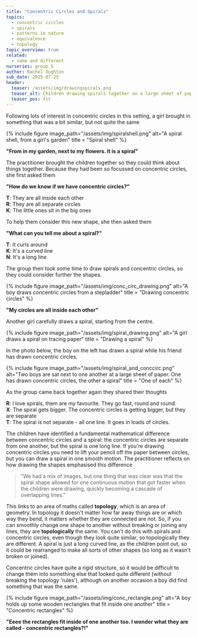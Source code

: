 ```yaml
---
title: "Concentric Circles and Spirals"
topics: 
  - concentric circles
  - spirals
  - patterns in nature
  - equivalence
  - topology
topic_overview: true
related: 
  - same and different    
nurseries: group 5
author: Rachel Oughton
sub_date: 2025-07-25
header:
  teaser: /assets/img/drawingspirals.png
  teaser_alt: Children drawing spirals together on a large sheet of paper
  teaser_pos: fit
---
```


Following lots of interest in concentric circles in this setting, a girl brought in something that was a bit similar, but not quite the same


{% include figure image_path="/assets/img/spiralshell.png" alt="A spiral shell, from a girl's garden" title = "Spiral shell" %}


**"From in my garden, next to my flowers. It is a spiral"**

The practitioner brought the children together so they could think about things together. Because they had been so focussed on concentric circles, she first asked them 

**"How do we know if we have concentric circles?"**

**T**: They are all inside each other <br>
**R**: They are all separate circles <br>
**K**: The little ones sit in the big ones <br>

To help them consider this new shape, she then asked them 

**"What can you tell me about a spiral?"**

**T**: It curls around <br>
**K**: It's a curved line <br>
**N**: It's a long line <br>

The group then took some time to draw spirals and concentric circles, so they could consider further the shapes.

{% include figure image_path="/assets/img/conc_circ_drawing.png" alt="A boy draws concentric circles from a stepladder" title = "Drawing concentric circles" %}


**"My circles are all inside each other"**

Another girl carefully draws a spiral, starting from the centre.

{% include figure image_path="/assets/img/spiral_drawing.png" alt="A girl draws a spiral on tracing paper" title = "Drawing a spiral" %}

In the photo below, the boy on the left has drawn a spiral while his friend has drawn concentric circles.

{% include figure image_path="/assets/img/spiral_and_conccirc.png" alt="Two boys are sat next to one another at a large sheet of paper. One has drawn concentric circles, the other a spiral" title = "One of each" %}

As the group came back together again they shared their thoughts

**R**: I love spirals, them are my favourite. They go fast, round and round. <br>
**X**: The spiral gets bigger. The concentric circles is getting bigger, but they are separate <br>
**T**: The spiral is not separate - all one line. It goes in loads of circles. <br>

The children have identified a fundamental mathematical difference between concentric circles and a spiral: the concentric circles are separate from one another, but the spiral is one long line. If you're drawing concentric circles you need to lift your pencil off the paper between circles, but you can draw a spiral in one smooth motion. The practitioner reflects on how drawing the shapes emphasised this difference

> "We had a mix of images, but one thing that was clear was that the spiral shape allowed for one continuous motion that got faster when the children were drawing, quickly becoming a cascade of overlapping lines."

This links to an area of maths called **topology**, which is an area of geometry. In topology it doesn't matter how far away things are or which way they bend, it matters whether they are connected are not. So, if you can smoothly change one shape to another without breaking or joining any lines, they are **topologically** the same. You can't do this with spirals and concentric circles, even though they look quite similar, so topologically they are different. A spiral is just a long curved line, as the children point out, so it could be rearranged to make all sorts of other shapes (so long as it wasn't broken or joined). 

Concentric circles have quite a rigid structure, so it would be difficult to change them into something else that looked quite different (without breaking the topology 'rules'), although on another occasion a boy did find something that was the same.

{% include figure image_path="/assets/img/conc_rectangle.png" alt="A boy holds up some wooden rectangles that fit inside one another" title = "Concentric rectangles" %}


**"Eeee the rectangles fit inside of one another too. I wonder what they are called - concentric rectangles?!"**
